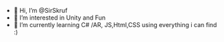 - 👋 Hi, I’m @SirSkruf
- 👀 I’m interested in Unity and Fun
- 🌱 I’m currently learning C# /AR, JS,Html,CSS using everything i can find :)



<!---
SirSkruf/SirSkruf is a ✨ special ✨ repository because its `README.md` (this file) appears on your GitHub profile.
You can click the Preview link to take a look at your changes.
--->
